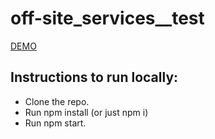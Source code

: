 # off-site_services__test
 [DEMO](https://anastasiiakonovalenko.github.io/off_site_form_validation_test/)

## Instructions to run locally:
- Clone the repo.
- Run npm install (or just npm i)
- Run npm start.
